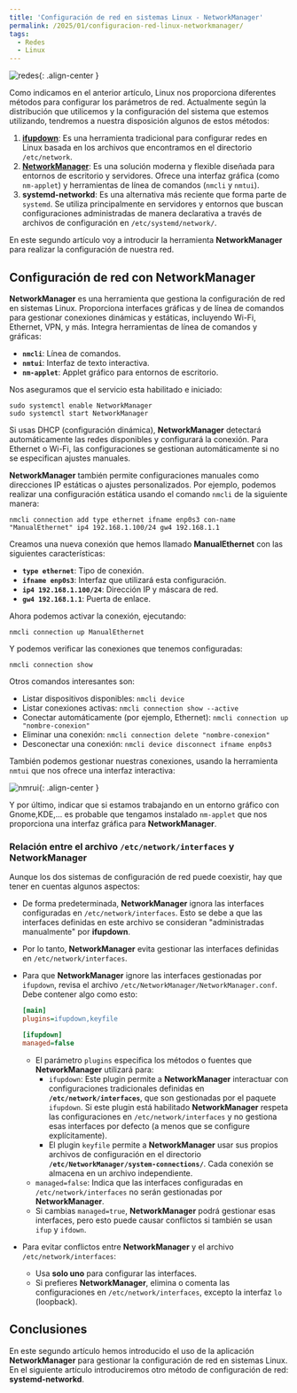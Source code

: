 ```yaml
---
title: 'Configuración de red en sistemas Linux - NetworkManager'
permalink: /2025/01/configuracion-red-linux-networkmanager/
tags:
  - Redes
  - Linux
---
```


![redes](https://www.josedomingo.org/pledin/assets/wp-content/uploads/2025/01/redes2.png){: .align-center }

Como indicamos en el anterior artículo, Linux nos proporciona diferentes métodos para configurar los parámetros de red. Actualmente según la distribución que utilicemos y la configuración del sistema que estemos utilizando, tendremos a nuestra disposición algunos de estos métodos:

1. [**ifupdown**](https://www.josedomingo.org/pledin/2025/01/configuracion-red-linux-ifupdown/): Es una herramienta tradicional para configurar redes en Linux basada en los archivos que encontramos en el directorio `/etc/network`. 
2. [**NetworkManager**](https://www.josedomingo.org/pledin/2025/01/configuracion-red-linux-networkmanager/): Es una solución moderna y flexible diseñada para entornos de escritorio y servidores. Ofrece una interfaz gráfica (como `nm-applet`) y herramientas de línea de comandos (`nmcli` y `nmtui`).
3. **systemd-networkd**: Es una alternativa más reciente que forma parte de `systemd`. Se utiliza principalmente en servidores y entornos que buscan configuraciones administradas de manera declarativa a través de archivos de configuración en `/etc/systemd/network/`. 

En este segundo artículo voy a introducir la herramienta **NetworkManager** para realizar la configuración de nuestra red.

## Configuración de red con NetworkManager

**NetworkManager** es una herramienta que gestiona la configuración de red en sistemas Linux. Proporciona interfaces gráficas y de línea de comandos para gestionar conexiones dinámicas y estáticas, incluyendo Wi-Fi, Ethernet, VPN, y más. Integra herramientas de línea de comandos y gráficas:
* **`nmcli`**: Línea de comandos.
* **`nmtui`**: Interfaz de texto interactiva.
* **`nm-applet`**: Applet gráfico para entornos de escritorio.

<!--more-->

Nos aseguramos que el servicio esta habilitado e iniciado:

```
sudo systemctl enable NetworkManager
sudo systemctl start NetworkManager
```

Si usas DHCP (configuración dinámica), **NetworkManager** detectará automáticamente las redes disponibles y configurará la conexión. Para Ethernet o Wi-Fi, las configuraciones se gestionan automáticamente si no se especifican ajustes manuales.

**NetworkManager** también permite configuraciones manuales como direcciones IP estáticas o ajustes personalizados. Por ejemplo, podemos realizar una configuración estática usando el comando `nmcli` de la siguiente manera:

```
nmcli connection add type ethernet ifname enp0s3 con-name "ManualEthernet" ip4 192.168.1.100/24 gw4 192.168.1.1
```

Creamos una nueva conexión que hemos llamado **ManualEthernet** con las siguientes características:

* **`type ethernet`**: Tipo de conexión.
* **`ifname enp0s3`**: Interfaz que utilizará esta configuración.
* **`ip4 192.168.1.100/24`**: Dirección IP y máscara de red.
* **`gw4 192.168.1.1`**: Puerta de enlace.

Ahora podemos activar la conexión, ejecutando:

```
nmcli connection up ManualEthernet
```

Y podemos verificar las conexiones que tenemos configuradas:

```
nmcli connection show
```

Otros comandos interesantes son:
* Listar dispositivos disponibles: `nmcli device`
* Listar conexiones activas: `nmcli connection show --active`
* Conectar automáticamente (por ejemplo, Ethernet): `nmcli connection up "nombre-conexion"`
* Eliminar una conexión: `nmcli connection delete "nombre-conexion"`
* Desconectar una conexión: `nmcli device disconnect ifname enp0s3`

También podemos gestionar nuestras conexiones, usando la herramienta `nmtui` que nos ofrece una interfaz interactiva:

![nmrui](https://www.josedomingo.org/pledin/assets/wp-content/uploads/2025/01/nmtui.png){: .align-center }

Y por último, indicar que si estamos trabajando en un entorno gráfico con Gnome,KDE,... es probable que tengamos instalado `nm-applet` que nos proporciona una interfaz gráfica para **NetworkManager**.

### Relación entre el archivo `/etc/network/interfaces` y NetworkManager

Aunque los dos sistemas de configuración de red puede coexistir, hay que tener en cuentas algunos aspectos:

* De forma predeterminada, **NetworkManager** ignora las interfaces configuradas en `/etc/network/interfaces`. Esto se debe a que las interfaces definidas en este archivo se consideran "administradas manualmente" por **ifupdown**. 
* Por lo tanto, **NetworkManager** evita gestionar las interfaces definidas en `/etc/network/interfaces`.
* Para que **NetworkManager** ignore las interfaces gestionadas por `ifupdown`, revisa el archivo `/etc/NetworkManager/NetworkManager.conf`. Debe contener algo como esto:

  ```ini
  [main]
  plugins=ifupdown,keyfile

  [ifupdown]
  managed=false
  ```
  * El parámetro `plugins` especifica los métodos o fuentes que **NetworkManager** utilizará para:
    * `ifupdown`: Este plugin permite a **NetworkManager** interactuar con configuraciones tradicionales definidas en **`/etc/network/interfaces`**, que son gestionadas por el paquete `ifupdown`. Si este plugin está habilitado **NetworkManager** respeta las configuraciones en `/etc/network/interfaces` y no gestiona esas interfaces por defecto (a menos que se configure explícitamente).
    * El plugin `keyfile` permite a **NetworkManager** usar sus propios archivos de configuración en el directorio **`/etc/NetworkManager/system-connections/`**. Cada conexión se almacena en un archivo independiente.
  * `managed=false`: Indica que las interfaces configuradas en `/etc/network/interfaces` no serán gestionadas por **NetworkManager**.
  * Si cambias `managed=true`, **NetworkManager** podrá gestionar esas interfaces, pero esto puede causar conflictos si también se usan `ifup` y `ifdown`.

* Para evitar conflictos entre **NetworkManager** y el archivo `/etc/network/interfaces`:
  * Usa **solo uno** para configurar las interfaces.
  * Si prefieres **NetworkManager**, elimina o comenta las configuraciones en `/etc/network/interfaces`, excepto la interfaz `lo` (loopback).

## Conclusiones

En este segundo artículo hemos introducido el uso de la aplicación **NetworkManager** para gestionar la configuración de red en sistemas Linux. En el siguiente artículo introduciremos otro método de configuración de red: **systemd-networkd**.